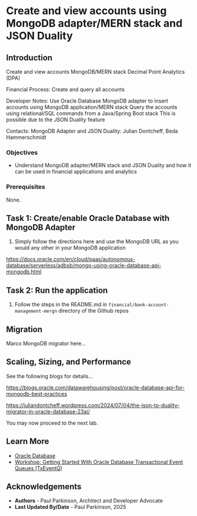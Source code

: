 # Create and view accounts using MongoDB adapter/MERN stack and JSON Duality

## Introduction

Create and view accounts
MongoDB/MERN stack
Decimal Point Analytics (DPA)

Financial Process:
Create and query all accounts

Developer Notes:
Use Oracle Database MongoDB adapter to insert accounts using MongoDB application/MERN stack
Query the accounts using relational/SQL commands from a Java/Spring Boot stack
This is possible due to the JSON Duality feature

Contacts:
MongoDB Adapter and JSON Duality: Julian Dontcheff, Beda Hammerschmidt

### Objectives

-  Understand MongoDB adapter/MERN stack and JSON Duality and how it can be used in financial applications and analytics


### Prerequisites

None.

## Task 1: Create/enable Oracle Database with MongoDB Adapter

1. Simply follow the directions here and use the MongoDB URL as you would any other in your MongoDB application

https://docs.oracle.com/en/cloud/paas/autonomous-database/serverless/adbsb/mongo-using-oracle-database-api-mongodb.html

## Task 2: Run the application

1. Follow the steps in the README.md in `financial/bank-account-management-mergn` directory of the Github repos


## Migration

Marco MongoDB migrator here...

## Scaling, Sizing, and Performance

See the following blogs for details...

https://blogs.oracle.com/datawarehousing/post/oracle-database-api-for-mongodb-best-practices

https://juliandontcheff.wordpress.com/2024/07/04/the-json-to-duality-migrator-in-oracle-database-23ai/



You may now proceed to the next lab.

## Learn More

* [Oracle Database](https://bit.ly/mswsdatabase)
* [Workshop: Getting Started With Oracle Database Transactional Event Queues (TxEventQ)](https://apexapps.oracle.com/pls/apex/r/dbpm/livelabs/view-workshop?wid=1016)

## Acknowledgements
* **Authors** - Paul Parkinson, Architect and Developer Advocate
* **Last Updated By/Date** - Paul Parkinson, 2025


